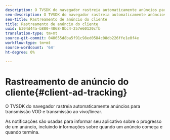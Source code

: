 ```yaml
---
description: O TVSDK do navegador rastreia automaticamente anúncios para transmissão VOD e transmissão ao vivo/linear.
seo-description: O TVSDK do navegador rastreia automaticamente anúncios para transmissão VOD e transmissão ao vivo/linear.
seo-title: Rastreamento de anúncio do cliente
title: Rastreamento de anúncio do cliente
uuid: b304d44a-b880-4868-8bc4-257e60120cfb
translation-type: tm+mt
source-git-commit: 040655d8ba5f91c98ed0584c08db226ffe1e0f4e
workflow-type: tm+mt
source-wordcount: '64'
ht-degree: 0%

---
```



# Rastreamento de anúncio do cliente{#client-ad-tracking}

O TVSDK do navegador rastreia automaticamente anúncios para transmissão VOD e transmissão ao vivo/linear.

As notificações são usadas para informar seu aplicativo sobre o progresso de um anúncio, incluindo informações sobre quando um anúncio começa e quando termina.
